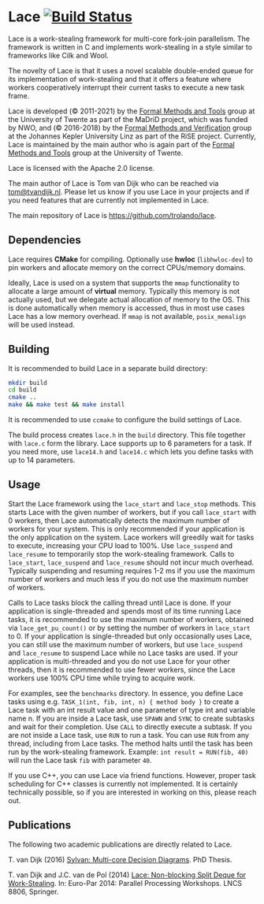 Lace [![Build Status](https://www.travis-ci.com/trolando/lace.svg?branch=master)](https://www.travis-ci.com/trolando/lace)
======
Lace is a work-stealing framework for multi-core fork-join parallelism.
The framework is written in C and implements work-stealing in a style similar to frameworks like Cilk and Wool.

The novelty of Lace is that it uses a novel scalable double-ended queue for its
implementation of work-stealing and that it offers a feature where workers
cooperatively interrupt their current tasks to execute a new task frame.

Lace is developed (&copy; 2011-2021) by the [Formal Methods and Tools](https://fmt.ewi.utwente.nl/)
group at the University of Twente as part of the MaDriD project, which
was funded by NWO, and (&copy; 2016-2018) by the [Formal Methods and Verification](http://fmv.jku.at/)
group at the Johannes Kepler University Linz as part of the RiSE project.
Currently, Lace is maintained by the main author who is again part of the [Formal Methods and Tools](https://fmt.ewi.utwente.nl/) group at the University of Twente.

Lace is licensed with the Apache 2.0 license.

The main author of Lace is Tom van Dijk who can be reached via <tom@tvandijk.nl>.
Please let us know if you use Lace in your projects and if you need
features that are currently not implemented in Lace.

The main repository of Lace is https://github.com/trolando/lace.

Dependencies
------------
Lace requires **CMake** for compiling.
Optionally use **hwloc** (`libhwloc-dev`) to pin workers and allocate memory on the correct CPUs/memory domains.

Ideally, Lace is used on a system that supports the `mmap` functionality to allocate a large amount of **virtual** memory. Typically this memory is not actually used, but we delegate actual allocation of memory to the OS. This is done automatically when memory is accessed, thus in most use cases Lace has a low memory overhead. If `mmap` is not available, `posix_memalign` will be used instead.

Building
--------
It is recommended to build Lace in a separate build directory:
```bash
mkdir build
cd build
cmake ..
make && make test && make install
```

It is recommended to use `ccmake` to configure the build settings of Lace.

The build process creates `lace.h` in the `build` directory. This file together with `lace.c` form the library. Lace supports up to 6 parameters for a task. If you need more, use `lace14.h` and `lace14.c` which lets you define tasks with up to 14 parameters.

Usage
-----
Start the Lace framework using the `lace_start` and `lace_stop` methods. 
This starts Lace with the given number of workers, but if you call `lace_start` with 0 workers, then Lace automatically detects the maximum number of workers for your system.
This is only recommended if your application is the only application on the system.
Lace workers will greedily wait for tasks to execute, increasing your CPU load to 100%. Use `lace_suspend` and `lace_resume` to temporarily stop the work-stealing framework.
Calls to `lace_start`, `lace_suspend` and `lace_resume` should not incur much overhead. Typically suspending and resuming requires 1-2 ms if you use the maximum number of workers and much less if you do not use the maximum number of workers.

Calls to Lace tasks block the calling thread until Lace is done. If your application is single-threaded and spends most of its time running Lace tasks, it is recommended to use the maximum number of workers, obtained via `lace_get_pu_count()` or by setting the number of workers in `lace_start` to 0.
If your application is single-threaded but only occasionally uses Lace, you can still use the maximum number of workers, but use `lace_suspend` and `lace_resume` to suspend Lace while no Lace tasks are used.
If your application is multi-threaded and you do not use Lace for your other threads, then it is recommended to use fewer workers, since the Lace workers use 100% CPU time while trying to acquire work.

For examples, see the `benchmarks` directory.
In essence, you define Lace tasks using e.g. `TASK_1(int, fib, int, n) { method body }` to create a Lace task with an int result value and one parameter of type int and variable name n.
If you are inside a Lace task, use `SPAWN` and `SYNC` to create subtasks and wait for their completion. Use `CALL` to directly execute a subtask.
If you are not inside a Lace task, use `RUN` to run a task. You can use `RUN` from any thread, including from Lace tasks. The method halts until the task has been run by the work-stealing framework. Example: `int result = RUN(fib, 40)` will run the Lace task `fib` with parameter `40`.

If you use C++, you can use Lace via friend functions. However, proper task scheduling for C++ classes is currently not implemented. It is certainly technically possible, so if you are interested in working on this, please reach out.

Publications
------------
The following two academic publications are directly related to Lace.

T. van Dijk (2016) [Sylvan: Multi-core Decision Diagrams](http://dx.doi.org/10.3990/1.9789036541602). PhD Thesis.

T. van Dijk and J.C. van de Pol (2014) [Lace: Non-blocking Split Deque for Work-Stealing](http://dx.doi.org/10.1007/978-3-319-14313-2_18). In: Euro-Par 2014: Parallel Processing Workshops. LNCS 8806, Springer.
